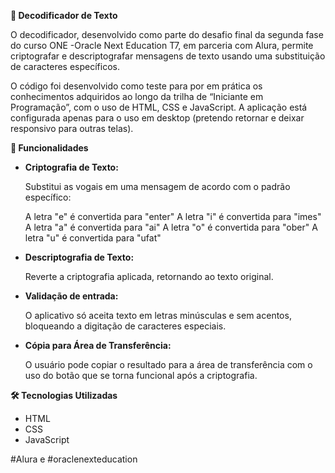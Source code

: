 **📜 Decodificador de Texto**

O decodificador, desenvolvido como parte do desafio final da segunda fase do curso ONE -Oracle Next Education T7, em parceria com Alura, permite criptografar e descriptografar mensagens de texto usando uma substituição de caracteres específicos.

O código foi desenvolvido como teste para por em prática os conhecimentos adquiridos ao longo da trilha de “Iniciante em Programação”, com o uso de HTML, CSS e JavaScript.  A aplicação está configurada apenas para o uso em desktop (pretendo retornar e deixar responsivo para outras telas).

**🚀 Funcionalidades**

- **Criptografia de Texto:**
    
    Substitui as vogais em uma mensagem de acordo com o padrão específico:
    
    A letra "e" é convertida para "enter"
    A letra "i" é convertida para "imes"
    A letra "a" é convertida para "ai"
    A letra "o" é convertida para "ober"
    A letra "u" é convertida para "ufat"
    
- **Descriptografia de Texto:**
    
    Reverte a criptografia aplicada, retornando ao texto original.
    
- **Validação de entrada:**
    
    O aplicativo só aceita texto em letras minúsculas e sem acentos, bloqueando a digitação de caracteres especiais.
    
- **Cópia para Área de Transferência:**
    
    O usuário pode copiar o resultado para a área de transferência com o uso do botão que se torna funcional após a criptografia.
    

**🛠️ Tecnologias Utilizadas**

- HTML
- CSS
- JavaScript

#Alura e #oraclenexteducation
